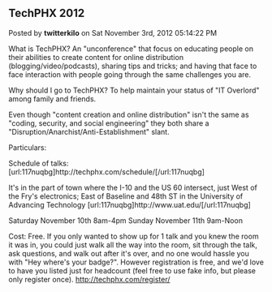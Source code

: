 ## TechPHX 2012
Posted by **twitterkilo** on Sat November 3rd, 2012 05:14:22 PM

What is TechPHX? An &quot;unconference&quot; that focus on educating people on their abilities to create content for online distribution (blogging/video/podcasts), sharing tips and tricks; and having that face to face interaction with people going through the same challenges you are.

Why should I go to TechPHX? To help maintain your status of &quot;IT Overlord&quot; among family and friends.

Even though &quot;content creation and online distribution&quot; isn't the same as &quot;coding, security, and social engineering&quot; they both share a &quot;Disruption/Anarchist/Anti-Establishment&quot; slant.

Particulars: 

Schedule of talks: [url:117nuqbg]http&#58;//techphx&#46;com/schedule/[/url:117nuqbg]

It's in the part of town where the I-10 and the US 60 intersect, just West of the Fry's electronics; East of Baseline and 48th ST in the University of Advancing Technology [url:117nuqbg]http&#58;//www&#46;uat&#46;edu/[/url:117nuqbg]

Saturday November 10th 8am-4pm
Sunday November 11th 9am-Noon

Cost: Free. If you only wanted to show up for 1 talk and you knew the room it was in, you could just walk all the way into the room, sit through the talk, ask questions, and walk out after it's over, and no one would hassle you with &quot;Hey where's your badge?&quot;.
However registration is free, and we'd love to have you listed just for headcount (feel free to use fake info, but please only register once). <!-- m --><a class="postlink" href="http://techphx.com/register/">http://techphx.com/register/</a><!-- m -->
